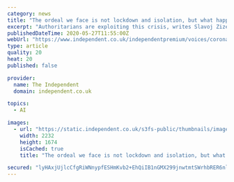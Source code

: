 ```yaml
---
category: news
title: "The ordeal we face is not lockdown and isolation, but what happens when our societies start to move again"
excerpt: "Authoritarians are exploiting this crisis, writes Slavoj Zizek. If China succeeds in Hong Kong, the violent takeover of Taiwan could be the next step – then a full scale Pacific war"
publishedDateTime: 2020-05-27T11:55:00Z
webUrl: "https://www.independent.co.uk/independentpremium/voices/coronavirus-lockdown-economic-crisis-capitalism-us-china-hong-kong-taiwan-a9534741.html"
type: article
quality: 20
heat: 20
published: false

provider:
  name: The Independent
  domain: independent.co.uk

topics:
  - AI

images:
  - url: "https://static.independent.co.uk/s3fs-public/thumbnails/image/2020/05/24/13/hong-kong-protest.jpg"
    width: 2232
    height: 1674
    isCached: true
    title: "The ordeal we face is not lockdown and isolation, but what happens when our societies start to move again"

secured: "lyHAxjUjlcCfgRiWNnypfESHmKvb2+EhQiIB1nGMX299jnwtmtSWrhbRER6nlpwv3P6sxgbrSN+12gwKoq0lfdRMvFroMJ1608ByOqHdRPwRhxtYcr0R2+fz9pQ1vE9ovVy2agbKAa/KiVpyGelfO7fvGfw4WuREdJcGs50nsUOXJvcrtNZ6Sid9vS+dokgei04NTnIylwmd/gipmRjwdLTXuP+hX2lkSq4IJico5OG/jqvCquLmcl6QNXixxABigvGpu2je64hZ/obmh06mHUvT/uR7F6JdGbRGCs8B60ODYLqKyBgege41j/S48giF;6TPrrFYaIrSoJ/qn5usg0w=="
---
```


